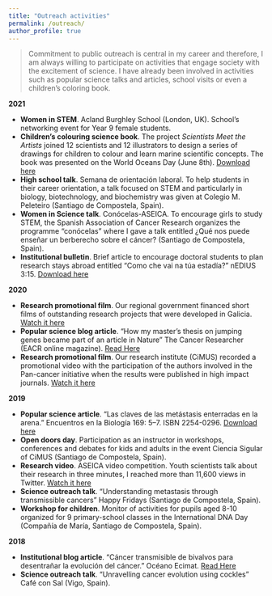 ```yaml
---
title: "Outreach activities"
permalink: /outreach/
author_profile: true
---
```


> Commitment to public outreach is central in my career and therefore, I am always willing to participate on activities that engage society with the excitement of science. I have already been involved in activities such as popular science talks and articles, school visits or even a children’s coloring book.

**2021**  
* **Women in STEM**. Acland Burghley School (London, UK). School’s networking event for Year 9 female students.
* **Children’s colouring science book**. The project *Scientists Meet the Artists* joined 12 scientists and 12 illustrators to design a series of drawings for children to colour and learn marine scientific concepts. The book was presented on the World Oceans Day (June 8th). [Download here](files/outreach_2021-ScientistsMeetArtists.pdf)
* **High school talk**. Semana de orientación laboral. To help students in their career orientation, a talk focused on STEM and particularly in biology, biotechnology, and biochemistry was given at Colegio M. Peleteiro (Santiago de Compostela, Spain). 
* **Women in Science talk**. Conócelas-ASEICA. To encourage girls to study STEM, the Spanish Association of Cancer Research organizes the programme “conócelas” where I gave a talk entitled ¿Qué nos puede enseñar un berberecho sobre el cáncer? (Santiago de Compostela, Spain). 
* **Institutional bulletin**. Brief article to encourage doctoral students to plan research stays abroad entitled “Como che vai na túa estadía?” nEDIUS 3:15. [Download here](files/outreach_2021-nEDIUS-researchstays.pdf)

**2020**  
* **Research promotional film**. Our regional government financed short films of outstanding research projects that were developed in Galicia. [Watch it here](www.youtube.com/watch?v=Ig3-LggH9Rs)
* **Popular science blog article**. “How my master’s thesis on jumping genes became part of an article in Nature” The Cancer Researcher (EACR online magazine). [Read Here](https://magazine.eacr.org/how-my-masters-thesis-on-jumping-genes-became-part-of-an-article-in-nature/)
* **Research promotional film**. Our research institute (CiMUS) recorded a promotional video with the participation of the authors involved in the Pan-cancer initiative when the results were published in high impact journals. [Watch it here](www.youtube.com/watch?v=1fm9kL94xn0)

**2019**  
* **Popular science article**. “Las claves de las metástasis enterradas en la arena.” Encuentros en la Biología 169: 5–7. ISBN 2254-0296. [Download here](files/outreach_2019-EncuentrosEnLaBiologia.pdf)
* **Open doors day**. Participation as an instructor in workshops, conferences and debates for kids and adults in the event Ciencia Sigular of CiMUS (Santiago de Compostela, Spain).
* **Research video**. ASEICA video competition. Youth scientists talk about their research in three minutes, I reached more than 11,600 views in Twitter. [Watch it here](www.twitter.com/BruzosAliciaL/status/1196606566365089792)
* **Science outreach talk**. “Understanding metastasis through transmissible cancers” Happy Fridays (Santiago de Compostela, Spain).
* **Workshop for children**. Monitor of activities for pupils aged 8-10 organized for 9 primary-school classes in the International DNA Day (Compañía de María, Santiago de Compostela, Spain).

**2018**  
* **Institutional blog article**. “Cáncer transmisible de bivalvos para desentrañar la evolución del cáncer.” Océano Ecimat. [Read Here](www.oceanoecimat.wordpress.com/2018/05/11/cancer-transmisible-de-bivalvos-para-desentranar-la-evolucion-del-cancer/)
* **Science outreach talk**. “Unravelling cancer evolution using cockles” Café con Sal (Vigo, Spain).
